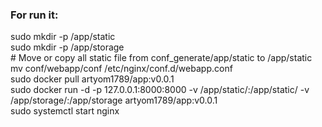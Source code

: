 ### For run it:  
sudo mkdir -p /app/static  
sudo mkdir -p /app/storage  
\# Move or copy all static file from conf_generate/app/static to /app/static
mv conf/webapp/conf /etc/nginx/conf.d/webapp.conf  
sudo docker pull artyom1789/app:v0.0.1   
sudo docker run -d -p 127.0.0.1:8000:8000 -v /app/static/:/app/static/ -v /app/storage/:/app/storage artyom1789/app:v0.0.1   
sudo systemctl start nginx  
